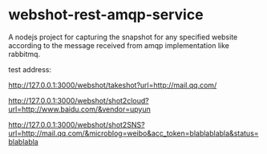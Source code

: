 webshot-rest-amqp-service
=========================

A nodejs project for capturing the snapshot for any specified website according to the message received from amqp implementation like rabbitmq. 

test address:

http://127.0.0.1:3000/webshot/takeshot?url=http://mail.qq.com/

http://127.0.0.1:3000/webshot/shot2cloud?url=http://www.baidu.com/&vendor=upyun


http://127.0.0.1:3000/webshot/shot2SNS?url=http://mail.qq.com/&microblog=weibo&acc_token=blablablabla&status=blablabla
